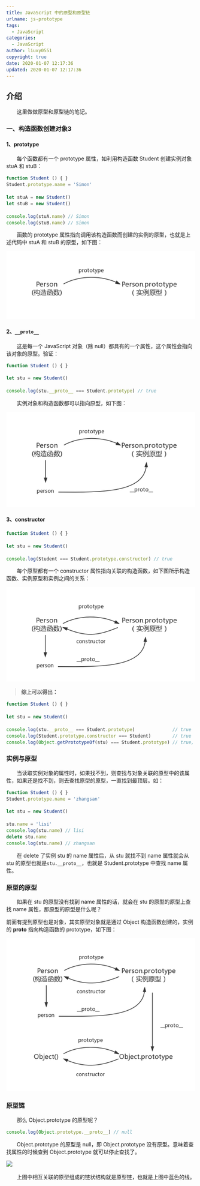 ```yaml
---
title: JavaScript 中的原型和原型链
urlname: js-prototype
tags:
  - JavaScript
categories:
  - JavaScript
author: liuxy0551
copyright: true
date: 2020-01-07 12:17:36
updated: 2020-01-07 12:17:36
---
```


## 介绍

　　这里做做原型和原型链的笔记。
<!--more-->


### 一、构造函数创建对象3

#### 1、prototype

　　每个函数都有一个 prototype 属性，如利用构造函数 Student 创建实例对象 stuA 和 stuB：
``` javascript
function Student () { }
Student.prototype.name = 'Simon'

let stuA = new Student()
let stuB = new Student()

console.log(stuA.name) // Simon
console.log(stuB.name) // Simon
```
　　函数的 prototype 属性指向调用该构造函数而创建的实例的原型，也就是上述代码中 stuA 和 stuB 的原型，如下图：

![](/images/posts/js-prototype/1.png)


#### 2、`__proto__`

　　这是每一个 JavaScript 对象（除 null）都具有的一个属性，这个属性会指向该对象的原型。验证：
``` javascript
function Student () { }

let stu = new Student()

console.log(stu.__proto__ === Student.prototype) // true
```
　　实例对象和构造函数都可以指向原型，如下图：

![](/images/posts/js-prototype/2.png)


#### 3、constructor

``` javascript
function Student () { }

let stu = new Student()

console.log(Student === Student.prototype.constructor) // true
```
　　每个原型都有一个 constructor 属性指向关联的构造函数，如下图所示构造函数、实例原型和实例之间的关系：

![](/images/posts/js-prototype/3.png)


>**综上可以得出：**
``` javascript
function Student () { }

let stu = new Student()

console.log(stu.__proto__ === Student.prototype)              // true
console.log(Student.prototype.constructor === Student)        // true
console.log(Object.getPrototypeOf(stu) === Student.prototype) // true, getPrototypeOf 可以获得对象的原型
```


### 实例与原型

　　当读取实例对象的属性时，如果找不到，则查找与对象关联的原型中的该属性，如果还是找不到，则去查找原型的原型，一直找到最顶层。如：
``` javascript
function Student () { }
Student.prototype.name = 'zhangsan'

let stu = new Student()

stu.name = 'lisi'
console.log(stu.name) // lisi
delete stu.name
console.log(stu.name) // zhangsan
```
　　在 delete 了实例 stu 的 name 属性后，从 stu 就找不到 name 属性就会从 stu 的原型也就是`stu.__proto__`，也就是 Student.prototype 中查找 name 属性。


### 原型的原型

　　如果在 stu 的原型没有找到 name 属性的话，就会在 stu 的原型的原型上查找 name 属性，那原型的原型是什么呢？

前面有提到原型也是对象，其实原型对象就是通过 Object 构造函数创建的，实例的 __proto__ 指向构造函数的 prototype，如下图：

![](/images/posts/js-prototype/4.png)


### 原型链

　　那么 Object.prototype 的原型呢？
``` javascript
console.log(Object.prototype.__proto__) // null
```
　　Object.prototype 的原型是 null，即 Object.prototype 没有原型。意味着查找属性的时候查到 Object.prototype 就可以停止查找了。

![](/images/posts/js-prototype/5.png)

　　上图中相互关联的原型组成的链状结构就是原型链，也就是上图中蓝色的线。
